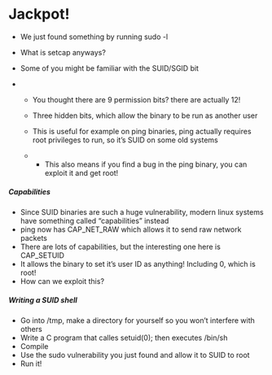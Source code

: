 # Jackpot!

- We just found something by running sudo -l

- What is setcap anyways?

- Some of you might be familiar with the SUID/SGID bit

- - You thought there are 9 permission bits? there are actually 12!

  - Three hidden bits, which allow the binary to be run as another user

  - This is useful for example on ping binaries, ping actually requires root privileges to run, so it’s SUID on some old systems

  - - This also means if you find a bug in the ping binary, you can exploit it and get root!

##### Capabilities

- Since SUID binaries are such a huge vulnerability, modern linux systems have something called “capabilities” instead
- ping now has CAP_NET_RAW which allows it to send raw network packets
- There are lots of capabilities, but the interesting one here is CAP_SETUID
- It allows the binary to set it’s user ID as anything! Including 0, which is root!
- How can we exploit this?

##### Writing a SUID shell

- Go into /tmp, make a directory for yourself so you won’t interfere with others
- Write a C program that calles setuid(0); then executes /bin/sh
- Compile
- Use the sudo vulnerability you just found and allow it to SUID to root
- Run it!